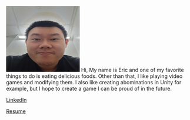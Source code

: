 <img src="/docs/assets/images/Eric_Chen.jpg" width="200" height="180">
Hi, My name is Eric and one of my favorite things to do is eating delicious foods.
Other than that, I like playing video games and modifying them. I also like creating abominations in Unity for example, but I hope to create a game I can be proud of in the future.

<a href="https://linkedin.com/in/eric-chen-3207752b6/">LinkedIn</a>

<a href="https://docs.google.com/document/d/1oCrJ_m0rd-f8J0W8o3WrhbrZJW_R3L1hN27H5yVGXrI/edit">Resume</a>
